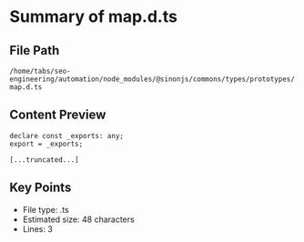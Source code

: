 # Summary of map.d.ts
  
## File Path
`/home/tabs/seo-engineering/automation/node_modules/@sinonjs/commons/types/prototypes/map.d.ts`

## Content Preview
```
declare const _exports: any;
export = _exports;

[...truncated...]
```

## Key Points
- File type: .ts
- Estimated size: 48 characters
- Lines: 3
